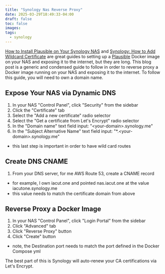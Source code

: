```yaml
---
title: "Synology Nas Reverse Proxy"
date: 2025-03-29T18:49:33-04:00
draft: false
toc: false
images:
tags: 
  - synology
---
```


[How to Install Plausible on Your Synology NAS](https://mariushosting.com/how-to-install-plausible-on-your-synology-nas/) and [Synology: How to Add Wildcard Certificate](https://mariushosting.com/synology-how-to-add-wildcard-certificate/) are great guides to setting up a [Plausible](https://github.com/plausible/community-edition) Docker image on your NAS and exposing it to the internet, but they are long. This blog post is a generic and condensed guide to follow in order to reverse proxy a Docker image running on your NAS and exposing it to the internet. To follow this guide, you will need to own a domain name.

## Expose Your NAS via Dynamic DNS

1. In your NAS "Control Panel", click "Security" from the sidebar
2. Click the "Certificate" tab
3. Select the "Add a new certificate" radio selector
4. Select the "Get a certificate from Let's Encrypt" radio selector
5. In the "Domain name" text field input: "\<your-domain\>.synology.me"
6. In the "Subject Alternative Name" text field input: "\*.\<your-domain\>.synology.me"
  - this last step is important in order to have wild card routes

## Create DNS CNAME

1. From your DNS server, for me AWS Route 53, create a CNAME record
  - for example, I own iacut.one and pointed nas.iacut.one at the value iacutone.synology.me
  - this value needs to match the certificate domain from above

## Reverse Proxy a Docker Image

1. In your NAS "Control Panel", click "Login Portal" from the sidebar
2. Click "Advanced" tab
3. Click "Reverse Proxy" button
4. Click "Create" button
  - note, the Destination port needs to match the port defined in the Docker Compose yml

The best part of this is Synology will auto-renew your CA certifications via Let's Encrypt.
